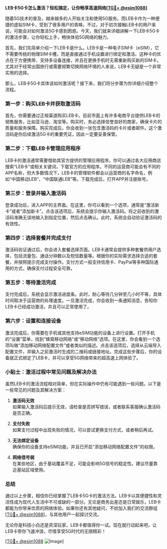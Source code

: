 **LEB卡5G卡怎么激活？轻松搞定，让你畅享高速网络[[TG💪+ @esim1088](https://t.me/s/esim1088)]**

随着5G技术的普及，越来越多的人开始关注和使用5G服务。而LEB卡作为一种便捷的虚拟SIM卡，受到了很多用户的青睐。不过，对于初次接触LEB卡的用户来说，可能会对如何激活5G卡感到困惑。今天，我们就来详细讲解一下LEB卡5G卡的激活步骤，让你轻松上手，畅快体验5G网络的魅力。

首先，我们先简单介绍一下LEB卡是什么。LEB卡是一种电子SIM卡（eSIM），它不需要传统的物理SIM卡槽，而是直接通过手机设置进行绑定和激活。这种卡的优点在于方便携带、支持多设备连接，并且在更换手机时无需重新购买新的SIM卡。尤其对于经常出国旅行或需要频繁切换网络环境的人来说，LEB卡无疑是一个非常实用的选择。

那么，LEB卡5G卡具体该如何激活呢？接下来，我们将分步骤为你详细介绍整个流程。

### 第一步：购买LEB卡并获取激活码

首先，你需要通过正规渠道购买LEB卡。目前市面上有许多电商平台提供LEB卡的销售服务，比如亚马逊、淘宝等。购买时，务必选择信誉良好的商家，确保卡片的质量和服务保障。购买完成后，你会收到一张包含激活码的卡片或者邮件。这个激活码是你后续激活5G卡的重要凭证，因此一定要妥善保管。

### 第二步：下载LEB卡管理应用程序

LEB卡的激活通常需要借助其官方提供的管理应用程序。你可以通过各大应用商店搜索“LEB卡”或相关关键词，下载官方的应用程序。不同的运营商可能会有不同的APP名称，但大多数情况下，LEB卡的管理软件都会以运营商的名字命名，例如“中国移动LEB”、“中国联通LEB”等。下载完成后，打开APP并注册账号。

### 第三步：登录并输入激活码

登录成功后，进入APP的主界面。在这里，你可以看到一个选项，通常是“激活新卡”或者“添加新卡”。点击该选项后，系统会提示你输入激活码。将之前收到的激活码准确无误地输入到指定位置，然后点击确认。此时，系统会自动验证激活码的有效性。

### 第四步：选择套餐并完成支付

激活码验证通过后，你会进入套餐选择页面。LEB卡通常会提供多种套餐供用户选择，包括流量包、通话分钟数以及短信数量等。根据你的实际需求选择合适的套餐，并按照提示完成支付操作。支付方式一般支持信用卡、PayPal等多种国际通用的方式，确保支付过程安全可靠。

### 第五步：等待激活完成

支付完成后，系统会显示激活进度条。此时，耐心等待几分钟至几小时不等，具体时间取决于运营商的处理速度。一旦激活完成，你会收到一条通知消息，告知你LEB卡已经成功激活，并且可以正常使用了。

### 第六步：设置和连接设备

激活完成后，你需要在手机或其他支持eSIM功能的设备上进行设置。打开手机的“设置”菜单，找到“蜂窝移动网络”或“移动网络”选项。在这里，你会看到一个选项叫做“添加移动网络配置文件”或者类似的描述。点击该选项后，选择从云端导入配置文件，并输入之前激活时生成的二维码或链接地址。完成这些步骤后，你的设备就正式绑定了LEB卡，并可以享受5G网络带来的超高速上网体验了。

### 小贴士：激活过程中常见问题及解决办法

虽然LEB卡的激活流程相对简单，但在实际操作中仍有可能遇到一些问题。以下是一些常见的问题及其解决方案：

1. **激活码无效**  
   如果输入激活码后提示无效，请检查是否拼写错误，或者联系客服确认激活码是否正确。

2. **支付失败**  
   如果支付过程中出现失败的情况，可以尝试更换支付方式，或者稍后再试。

3. **无法绑定设备**  
   确保你的设备支持eSIM功能，并且已开启“添加移动网络配置文件”的权限。

4. **网络信号弱**  
   在某些地区，由于基站覆盖不足，可能会影响5G信号的稳定性。建议尽量靠近基站区域使用。

### 总结

通过以上步骤，相信你已经掌握了LEB卡5G卡的激活方法。LEB卡以其便捷性和灵活性成为现代人生活中不可或缺的一部分。无论是商务出差还是日常娱乐，LEB卡都能为你带来优质的网络体验。如果你还有其他疑问，不妨加入我们的交流群组[[TG💪+ @esim1088](https://t.me/s/esim1088)]，与其他用户一起探讨交流。

无论你是科技小白还是资深玩家，LEB卡都值得你一试。现在就行动起来吧，让LEB卡带你飞速冲浪，尽情享受5G时代的无限精彩！

[[TG💪+ @esim1088](https://t.me/s/esim1088) ![Image](https://i.postimg.cc/4NQfJmqS/Snipaste-2025-05-13-00-14-12.png)]